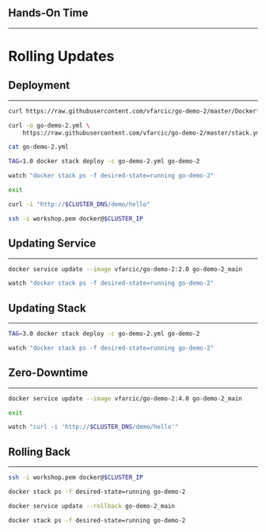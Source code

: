 ## Hands-On Time

---

# Rolling Updates


## Deployment

---

```bash
curl https://raw.githubusercontent.com/vfarcic/go-demo-2/master/Dockerfile

curl -o go-demo-2.yml \
    https://raw.githubusercontent.com/vfarcic/go-demo-2/master/stack.yml

cat go-demo-2.yml

TAG=1.0 docker stack deploy -c go-demo-2.yml go-demo-2

watch "docker stack ps -f desired-state=running go-demo-2"

exit

curl -i "http://$CLUSTER_DNS/demo/hello"

ssh -i workshop.pem docker@$CLUSTER_IP
```


## Updating Service

---

```bash
docker service update --image vfarcic/go-demo-2:2.0 go-demo-2_main

watch "docker stack ps -f desired-state=running go-demo-2"
```


## Updating Stack

---

```bash
TAG=3.0 docker stack deploy -c go-demo-2.yml go-demo-2

watch "docker stack ps -f desired-state=running go-demo-2"
```


## Zero-Downtime

---

```bash
docker service update --image vfarcic/go-demo-2:4.0 go-demo-2_main

exit

watch "curl -i 'http://$CLUSTER_DNS/demo/hello'"
```


## Rolling Back

---

```bash
ssh -i workshop.pem docker@$CLUSTER_IP

docker stack ps -f desired-state=running go-demo-2

docker service update --rollback go-demo-2_main

docker stack ps -f desired-state=running go-demo-2
```
